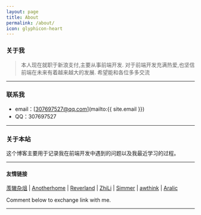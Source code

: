 ```yaml
---
layout: page
title: About
permalink: /about/
icon: glyphicon-heart
---
```


### 关于我

> 本人现在就职于新浪支付,主要从事前端开发.
对于前端开发充满热爱,也坚信前端在未来有着越来越大的发展.
希望能和各位多多交流

---

### 联系我

* email：[307697527@qq.com](mailto:{{ site.email }})
* QQ：307697527


---

### 关于本站   

这个博客主要用于记录我在前端开发中遇到的问题以及我最近学习的过程。


---

#### 友情链接

[羡辙杂俎](http://zhangwenli.com/blog) \| [Anotherhome](https://www.anotherhome.net) \| [Reverland](http://reverland.org/) \| [ZhiLi](http://lizhipower.github.io/) \| [Simmer](http://simmer-jun.github.io/) \| [awthink](http://awthink.net/) \| [Aralic](http://aralic.github.io/)

Comment below to exchange link with me.  

---